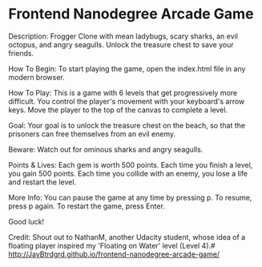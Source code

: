 Frontend Nanodegree Arcade Game
===============================

Description:
Frogger Clone with mean ladybugs, scary sharks, an evil octopus, and angry seagulls. Unlock the treasure chest to save your friends.

How To Begin:
To start playing the game, open the index.html file in any modern browser.

How To Play:
This is a game with 6 levels that get progressively more difficult.
You control the player's movement with your keyboard's arrow keys.
Move the player to the top of the canvas to complete a level.

Goal:
Your goal is to unlock the treasure chest on the beach, so that the
prisoners can free themselves from an evil enemy.

Beware:
Watch out for ominous sharks and angry seagulls.

Points & Lives:
Each gem is worth 500 points.
Each time you finish a level, you gain 500 points.
Each time you collide with an enemy, you lose a life and restart the level.

More Info:
You can pause the game at any time by pressing p. To resume, press p again.
To restart the game, press Enter.

Good luck!

Credit: Shout out to NathanM, another Udacity student, whose idea of a floating player inspired my 'Floating on Water' level (Level 4).# http://JayBtrdgrd.github.io/frontend-nanodegree-arcade-game/
